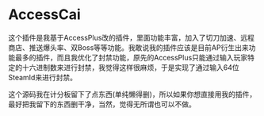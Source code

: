 # AccessCai
  这个插件是我基于AccessPlus改的插件，里面功能丰富，加入了切刀加速、远程商店、推送爆头率、双Boss等等功能。我敢说我的插件应该是目前AP衍生出来功能最多的插件，而且我优化了封禁功能，原先的AccessPlus只能通过输入玩家特定的十六进制数来进行封禁，我觉得这样很麻烦，于是实现了通过输入64位SteamId来进行封禁。
  <p>这个源码我在计分板留下了点东西(单纯懒得删)，所以如果你想直接用我的插件，最好把我留下的东西删干净，当然，觉得无所谓也可以不做。</p>

